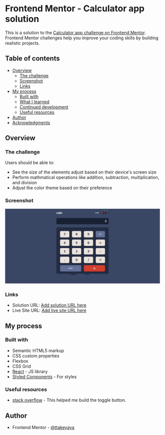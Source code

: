 # Frontend Mentor - Calculator app solution

This is a solution to the [Calculator app challenge on Frontend Mentor](https://www.frontendmentor.io/challenges/calculator-app-9lteq5N29). Frontend Mentor challenges help you improve your coding skills by building realistic projects.

## Table of contents

- [Overview](#overview)
  - [The challenge](#the-challenge)
  - [Screenshot](#screenshot)
  - [Links](#links)
- [My process](#my-process)
  - [Built with](#built-with)
  - [What I learned](#what-i-learned)
  - [Continued development](#continued-development)
  - [Useful resources](#useful-resources)
- [Author](#author)
- [Acknowledgments](#acknowledgments)

## Overview

### The challenge

Users should be able to:

- See the size of the elements adjust based on their device's screen size
- Perform mathmatical operations like addition, subtraction, multiplication, and division
- Adjust the color theme based on their preference

### Screenshot

![](./screenshot.jpg)

### Links

- Solution URL: [Add solution URL here](https://github.com/ttakeyaya/calculator-app/tree/master)
- Live Site URL: [Add live site URL here](https://ttakeyaya.github.io/calculator-app/)

## My process

### Built with

- Semantic HTML5 markup
- CSS custom properties
- Flexbox
- CSS Grid
- [React](https://reactjs.org/) - JS library
- [Styled Components](https://styled-components.com/) - For styles

### Useful resources

- [stack overflow](https://stackoverflow.com/questions/5770341/i-do-not-want-to-inherit-the-child-opacity-from-the-parent-in-css) - This helped me build the toggle button.

## Author

- Frontend Mentor - [@ttakeyaya](https://www.frontendmentor.io/profile/ttakeyaya)
